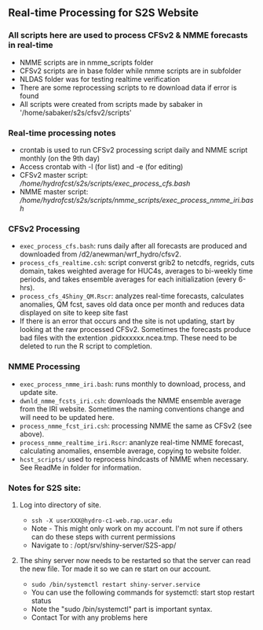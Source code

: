 ## Real-time Processing for S2S Website

### All scripts here are used to process CFSv2 & NMME forecasts in real-time
- NMME scripts are in nmme_scripts folder
- CFSv2 scripts are in base folder while nmme scripts are in subfolder
- NLDAS folder was for testing realtime verification
- There are some reprocessing scripts to re download data if error is found
- All scripts were created from scripts made by sabaker in '/home/sabaker/s2s/cfsv2/scripts'

### Real-time processing notes
   - crontab is used to run CFSv2 processing script daily and NMME script monthly (on the 9th day)
   - Access crontab with -l (for list) and -e (for editing)
   - CFSv2 master script: */home/hydrofcst/s2s/scripts/exec_process_cfs.bash*
   - NMME master script: */home/hydrofcst/s2s/scripts/nmme_scripts/exec_process_nmme_iri.bash*
   
### CFSv2 Processing 
- `exec_process_cfs.bash`: runs daily after all forecasts are produced and downloaded from /d2/anewman/wrf_hydro/cfsv2.
- `process_cfs_realtime.csh`: script converst grib2 to netcdfs, regrids, cuts domain, takes weighted average for HUC4s, averages to bi-weekly time periods, and takes ensemble averages for each initialization (every 6-hrs).
- `process_cfs_4Shiny_QM.Rscr`: analyzes real-time forecasts, calculates anomalies, QM fcst, saves old data once per month and reduces data displayed on site to keep site fast
- If there is an error that occurs and the site is not updating, start by looking at the raw processed CFSv2. Sometimes the forecasts produce bad files with the extention .pidxxxxxx.ncea.tmp. These need to be deleted to run the R script to completion. 

### NMME Processing
- `exec_process_nmme_iri.bash`: runs monthly to download, process, and update site.
- `dwnld_nmme_fcsts_iri.csh`: downloads the NMME ensemble average from the IRI website. Sometimes the naming conventions change and will need to be updated here. 
- `process_nmme_fcst_iri.csh`: processing NMME the same as CFSv2 (see above).
- `process_nmme_realtime_iri.Rscr`: ananlyze real-time NMME forecast, calculating anomalies, ensemble average, copying to website folder.
- `hcst_scripts/` used to reprocess hindcasts of NMME when necessary. See ReadMe in folder for information.

### Notes for S2S site:
1. Log into directory of site.
   - `ssh -X userXXX@hydro-c1-web.rap.ucar.edu`
   - Note - This might only work on my account. I'm not sure if others can do these steps with current permissions
   - Navigate to : /opt/srv/shiny-server/S2S-app/

2. The shiny server now needs to be restarted so that the server can read the new file. Tor made it so we can re
start on our account.
   - `sudo /bin/systemctl restart shiny-server.service`
   - You can use the following commands for systemctl: start stop restart status
   - Note the "sudo /bin/systemctl" part is important syntax.
   - Contact Tor with any problems here
